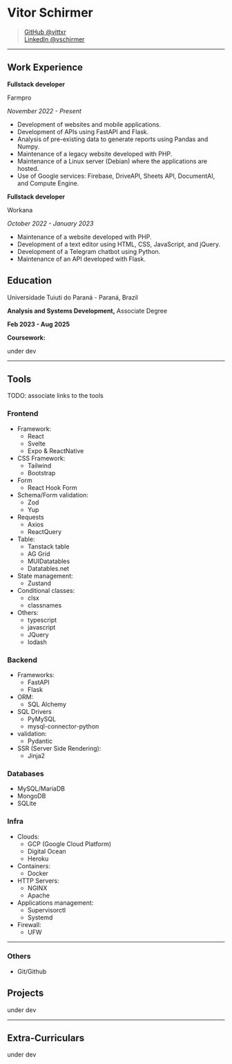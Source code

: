 # Vitor Schirmer

> [GitHub @vittxr](https://github.com/vittxr)  
> [LinkedIn @vschirmer](https://linkedin.com/in/vschirmer)  

---

## Work Experience

**Fullstack developer**

Farmpro

_November 2022 - Present_

- Development of websites and mobile applications.
- Development of APIs using FastAPI and Flask.
- Analysis of pre-existing data to generate reports using Pandas and Numpy.
- Maintenance of a legacy website developed with PHP.
- Maintenance of a Linux server (Debian) where the applications are hosted.
- Use of Google services: Firebase, DriveAPI, Sheets API, DocumentAI, and Compute
Engine.


**Fullstack developer**

Workana

_October 2022 - January 2023_

- Maintenance of a website developed with PHP.
- Development of a text editor using HTML, CSS, JavaScript, and jQuery.
- Development of a Telegram chatbot using Python.
- Maintenance of an API developed with Flask.

## Education

Universidade Tuiuti do Paraná - Paraná, Brazil

**Analysis and Systems Development,** Associate Degree

**Feb 2023 - Aug 2025**

**Coursework:**

under dev

---

## Tools

TODO: associate links to the tools

### Frontend

- Framework:
  - React
  - Svelte
  - Expo & ReactNative   
- CSS Framework:
  - Tailwind
  - Bootstrap
- Form
  - React Hook Form
- Schema/Form validation:
  - Zod
  - Yup
- Requests
  - Axios
  - ReactQuery
- Table:
  - Tanstack table
  - AG Grid
  - MUIDatatables
  - Datatables.net
- State management:
  - Zustand
- Conditional classes:
  - clsx
  - classnames 
- Others:
  - typescript
  - javascript
  - JQuery
  - lodash

### Backend

- Frameworks:
  - FastAPI
  - Flask
- ORM:
  - SQL Alchemy
- SQL Drivers
  - PyMySQL
  - mysql-connector-python
- validation:
  - Pydantic
- SSR (Server Side Rendering):
  - Jinja2

### Databases

- MySQL/MariaDB
- MongoDB
- SQLite

### Infra

- Clouds:
  - GCP (Google Cloud Platform)
  - Digital Ocean
  - Heroku
- Containers:
  - Docker
- HTTP Servers:
  - NGINX
  - Apache
- Applications management:
  - Supervisorctl
  - Systemd  
- Firewall:
  - UFW
 
---

### Others

- Git/Github

## Projects

under dev

---

## Extra-Curriculars

under dev
